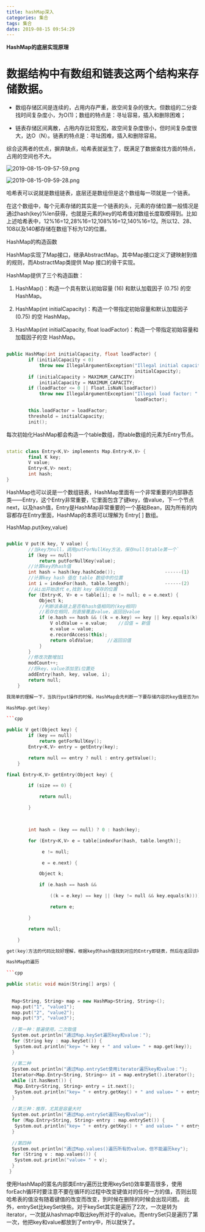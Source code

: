 ```yaml
---
title: hashMap深入
categories: 集合
tags: 集合
date: 2019-08-15 09:54:29
---
```

**HashMap的底层实现原理**

# 数据结构中有数组和链表这两个结构来存储数据。

- 数组存储区间是连续的，占用内存严重，故空间复杂的很大。但数组的二分查找时间复杂度小，为O(1)；数组的特点是：寻址容易，插入和删除困难；

- 链表存储区间离散，占用内存比较宽松，故空间复杂度很小，但时间复杂度很大，达O（N）。链表的特点是：寻址困难，插入和删除容易。

综合这两者的优点，摒弃缺点，哈希表就诞生了，既满足了数据查找方面的特点，占用的空间也不大。

![2019-08-15-09-57-59.png](http://pv125k1gl.bkt.clouddn.com/2019-08-15-09-57-59.png)

![2019-08-15-09-59-28.png](http://pv125k1gl.bkt.clouddn.com/2019-08-15-09-59-28.png)

哈希表可以说就是数组链表，底层还是数组但是这个数组每一项就是一个链表。

在这个数组中，每个元素存储的其实是一个链表的头，元素的存储位置一般情况是通过hash(key)%len获得，也就是元素的key的哈希值对数组长度取模得到。比如上述哈希表中，12%16=12,28%16=12,108%16=12,140%16=12。所以12、28、108以及140都存储在数组下标为12的位置。

HashMap的构造函数

HashMap实现了Map接口，继承AbstractMap。其中Map接口定义了键映射到值的规则，而AbstractMap类提供 Map 接口的骨干实现。

HashMap提供了三个构造函数：

1. HashMap()：构造一个具有默认初始容量 (16) 和默认加载因子 (0.75) 的空 HashMap。

2. HashMap(int initialCapacity)：构造一个带指定初始容量和默认加载因子 (0.75) 的空 HashMap。

3. HashMap(int initialCapacity, float loadFactor)：构造一个带指定初始容量和加载因子的空 HashMap。

```cpp

public HashMap(int initialCapacity, float loadFactor) {
        if (initialCapacity < 0)
            throw new IllegalArgumentException("Illegal initial capacity: " +
                                               initialCapacity);
        if (initialCapacity > MAXIMUM_CAPACITY)
            initialCapacity = MAXIMUM_CAPACITY;
        if (loadFactor <= 0 || Float.isNaN(loadFactor))
            throw new IllegalArgumentException("Illegal load factor: " +
                                               loadFactor);

        this.loadFactor = loadFactor;
        threshold = initialCapacity;
        init();

```
每次初始化HashMap都会构造一个table数组，而table数组的元素为Entry节点。

```cpp

static class Entry<K,V> implements Map.Entry<K,V> {
        final K key;
        V value;
        Entry<K,V> next;
        int hash;
}

```
HashMap也可以说是一个数组链表，HashMap里面有一个非常重要的内部静态类——Entry，这个Entry非常重要，它里面包含了键key，值value，下一个节点next，以及hash值，Entry是HashMap非常重要的一个基础Bean，因为所有的内容都存在Entry里面，HashMap的本质可以理解为 Entry[ ] 数组。

HashMap.put(key,value)

```cpp

public V put(K key, V value) {
        //当key为null，调用putForNullKey方法，保存null与table第一个`        位置中，这是HashMap允许为null的原因
        if (key == null)
            return putForNullKey(value);
        //计算key的hash值
        int hash = hash(key.hashCode());                  ------(1)
        //计算key hash 值在 table 数组中的位置
        int i = indexFor(hash, table.length);             ------(2)
        //从i出开始迭代 e,找到 key 保存的位置
        for (Entry<K, V> e = table[i]; e != null; e = e.next) {
            Object k;
            //判断该条链上是否有hash值相同的(key相同)
            //若存在相同，则直接覆盖value，返回旧value
            if (e.hash == hash && ((k = e.key) == key || key.equals(k))) {
                V oldValue = e.value;    //旧值 = 新值
                e.value = value;
                e.recordAccess(this);
                return oldValue;     //返回旧值
            }
        }
        //修改次数增加1
        modCount++;
        //将key、value添加至i位置处
        addEntry(hash, key, value, i);
        return null;
    }

我简单的理解一下，当执行put操作的时候，HashMap会先判断一下要存储内容的key值是否为null，如果为null，如果为null，则执行putForNullKey方法，这个方法的作用就是将内容存储到Entry[]数组的第一个位置，如果key不为null，则去计算key的hash值，然后对数组长度取模，得到要存储位置的下标，再迭代该数组元素上的链表，看该链表上是否有hash值相同的，如果有hash值相同的，就直接覆盖value的值，如果没有hash值相同的情况，就将该内容存储到链表的表头，最先储存的内容会放在链表的表尾，其实这带代码也顺道解释了HashMap没有Key值相同的情况。这里还有一个情况也要说明一下，会不会出现链表过长的情况？随着要存储的内容越来越多，HashMap里面的东西也越来越多，相同下标的情况也增多，那么迭代链表的也无疑增加了，这会影响数据的查询效率，HashMap对此也做了优化，当HashMap中存储的内容超过数组长度 *loadFactor时，数组就会进行扩容，默认的数组长度是16，loadFactor为加载因子，默认的值为0.75。**对于扩容需要说明的一点就是，扩容是一个非常“消耗”的过程，需要重新计算数据在新数组中的位置，并且将内容复制到新数组中，如果我们预先知道HashMap中的元素个数，预设元素的个数，能有效的提高HashMap的存储效率**。

HashMap.get(key)

```cpp

public V get(Object key) {
        if (key == null)
            return getForNullKey();
        Entry<K,V> entry = getEntry(key);

        return null == entry ? null : entry.getValue();
    }

final Entry<K,V> getEntry(Object key) {

        if (size == 0) {

            return null;

        }

 

        int hash = (key == null) ? 0 : hash(key);

        for (Entry<K,V> e = table[indexFor(hash, table.length)];

             e != null;

             e = e.next) {

            Object k;

            if (e.hash == hash &&

                ((k = e.key) == key || (key != null && key.equals(k))))

                return e;

        }

        return null;

    }

get(key)方法的代码比较好理解，根据key的hash值找到对应的Entry即链表，然后在返回该key值对应的value。

HashMap的遍历

```cpp

public static void main(String[] args) { 
   
   
  Map<String, String> map = new HashMap<String, String>(); 
  map.put("1", "value1"); 
  map.put("2", "value2"); 
  map.put("3", "value3"); 
     
  //第一种：普遍使用，二次取值 
  System.out.println("通过Map.keySet遍历key和value："); 
  for (String key : map.keySet()) { 
   System.out.println("key= "+ key + " and value= " + map.get(key)); 
  } 
     
  //第二种 
  System.out.println("通过Map.entrySet使用iterator遍历key和value："); 
  Iterator<Map.Entry<String, String>> it = map.entrySet().iterator(); 
  while (it.hasNext()) { 
   Map.Entry<String, String> entry = it.next(); 
   System.out.println("key= " + entry.getKey() + " and value= " + entry.getValue()); 
  } 
     
  //第三种：推荐，尤其是容量大时 
  System.out.println("通过Map.entrySet遍历key和value"); 
  for (Map.Entry<String, String> entry : map.entrySet()) { 
   System.out.println("key= " + entry.getKey() + " and value= " + entry.getValue()); 
  } 
   
  //第四种 
  System.out.println("通过Map.values()遍历所有的value，但不能遍历key"); 
  for (String v : map.values()) { 
   System.out.println("value= " + v); 
  } 
 }  　
 ```

 
 使用HashMap的匿名内部类Entry遍历比使用keySet()效率要高很多，使用forEach循环时要注意不要在循环的过程中改变键值对的任何一方的值，否则出现哈希表的值没有随着键值的改变而改变，到时候在删除的时候会出现问题。 此外，entrySet比keySet快些。对于keySet其实是遍历了2次，一次是转为iterator，一次就从hashmap中取出key所对于的value。而entrySet只是遍历了第一次，他把key和value都放到了entry中，所以就快了。